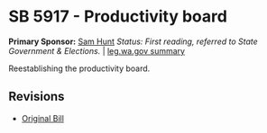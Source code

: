 # SB 5917 - Productivity board
**Primary Sponsor:** [Sam Hunt](/person/leg/sam.hunt.md)
*Status: First reading, referred to State Government & Elections.* | [leg.wa.gov summary](https://app.leg.wa.gov/billsummary?BillNumber=5917&Year=2021)

Reestablishing the productivity board.

## Revisions
* [Original Bill](1/)